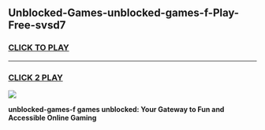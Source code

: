 
## Unblocked-Games-unblocked-games-f-Play-Free-svsd7
<h3>
<a href="https://premium76.site?title=unblocked-games-f&ref=20A">CLICK TO PLAY</a></h3>
<hr>

<h3>
<a href="https://premium76.site?title=unblocked-games-f&ref=20A">CLICK 2 PLAY</a>
  
</h3>

<a href="https://premium76.site?title=unblocked-games-f&ref=20A"><img src="https://clearcache.store/games.png"></a>


**unblocked-games-f games unblocked: Your Gateway to Fun and Accessible Online Gaming**
